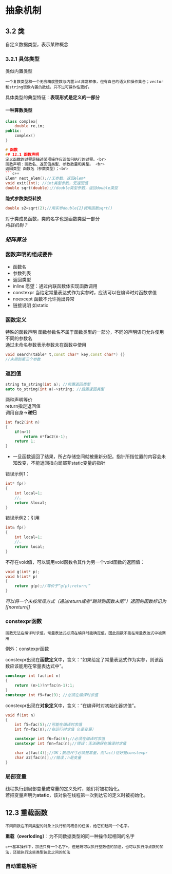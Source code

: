 # 抽象机制 
## 3.2 类 
自定义数据类型，表示某种概念 
### 3.2.1 具体类型 
类似内置类型

    一个复数类型和一个无穷精度整数与内置int非常相像，但有自己的语义和操作集合；vector和string很像内置的数组，只不过可操作性更好。
具体类型的典型特征：**表现形式是定义的一部分**
#### 一种算数类型
```cpp
class complex{
    double re,im;
public:
    complex()
}

# 函数
## 12.1 函数声明
定义函数的过程是描述某项操作应该如何执行的过程。<br>
函数声明：函数名、返回值类型、参数数量和类型。 <br>
返回类型 函数名（参数类型）；<br>
```c++
Elem* next_elem();//无参数，返回elem*
void exit(int); //int类型参数，无返回值
double sqrt(double);//double类型参数，返回double类型
```
__隐式参数类型转换__
```c++
double s2=sqrt(2);//用实参double{2}调用函数sqrt()
```
对于类成员函数，类的名字也是函数类型一部分<br>
_内联机制？_
### _矩阵算法_
### 函数声明的组成要件
- 函数名
- 参数列表
- 返回类型
- inline 愿望：通过内联函数体实现函数调用
- constexpr 当给定常量表达式作为实参时，应该可以在编译时对函数求值
- noexcept 函数不允许抛出异常
- 链接说明 如static
### 函数定义
特殊的函数声明
函数参数名不属于函数类型的一部分，不同的声明语句允许使用不同的参数名<br>
通过未命名参数表示参数未在函数中使用<br>
```c++
void search(table* t,const char* key,const char*) {} 
//未用到第三个参数
```
### 返回值
```c++
string to_string(int a); //前置返回类型
auto to_string(int a)->string; //后置返回类型
```
两种声明等价<br>
return指定返回值<br>
调用自身->__递归__
```c++
int fac2(int n)
{
    if(n>1)
        return n*fac2(n-1);
    return 1;
}
```
- 一旦函数返回了结果，所占存储空间就被重新分配。指针所指位置的内容会未知改变，不能返回指向局部非static变量的指针<br>

错误示例1：
```c++
int* fp()
{
    int local=1;
    //…
    return &local;
}
```
错误示例2：引用
```c++
int& fp()
{
    int local=1;
    //…
    return local;
}
```
不存在void值，可以调用void函数令其作为另一个void函数的返回值：
```cpp
void g(int* p);
void h(int* p)
{
    return g(p);//等价于“g(p);return;”
}
```
_可以将一个未按常规方式（通过return或者“跳转到函数末尾”）返回的函数标记为[[noreturn]]_

### constexpr函数
    函数无法在编译时求值，常量表达式必须在编译时能确定值，因此函数不能在常量表达式中被调用
例外：constexpr函数

constexpr出现在**函数定义**中，含义：“如果给定了常量表达式作为实参，则该函数应该能用在常量表达式中”。<br>
```cpp
constexpr int fac(int n)
{
    return (n>1)?n*fac(n-1):1;
}
constexpr int f9=fac(9); //必须在编译时求值
```
constexpr出现在**对象定义**中，含义：“在编译时对初始化器求值”。
```cpp
void f(int n)
{
    int f5=fac(5);//可能在编译时求值
    int fn=fac(n);//在运行时求值（n是变量）

    constexpr int f6=fac(6);//必须在编译时求值
    constexpr int fnn=fac(n);//错误：无法确保在编译时求值

    char a[fac(4)];//OK；数组尺寸必须是常量，而fac()恰好是constexpr
    char a2[fac(n)];//错误；n是变量
}
```
### 局部变量
线程执行到局部变量或常量的定义处时，她们将被初始化。<br>
若把变量声明为**static**，该对象在线程第一次到达它的定义时被初始化。

## 12.3 重载函数
    不同函数在不同类型的对象上执行相同概念的任务，给它们起同一个名字。
**重载（overloding）**：为不同数据类型的同一种操作起相同的名字<br>

    c++基本操作中，加法只有一个名字+，但是既可以执行整数值的加法，也可以执行浮点数的加法，还能执行这些类型彼此之间的加法
### 自动重载解析



